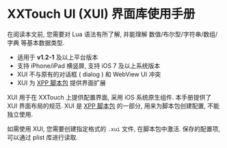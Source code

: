# XXTouch UI (XUI) 界面库使用手册

在阅读本文前, 您需要对 Lua 语法有所了解, 并能理解 数值/布尔型/字符串/数组/字典 等基本数据类型.

 - 适用于 **v1\.2\-1** 及以上平台版本
 - 支持 iPhone/iPad 横竖屏, 支持 iOS 7 及以上系统版本
 - XUI 不与原有的对话框 \( dialog \) 和 WebView UI 冲突
 - XUI 为 [XPP 脚本包](/XPP) 提供界面扩展

XUI 用于在 XXTouch 上提供配置界面, 采用 iOS 系统原生组件. 本手册提供了 XUI 界面布局的规范. XUI 是 [XPP 脚本包](/XPP) 的一部分, 用来为脚本包创建配置, 不能独立使用. 

如需使用 XUI, 您需要创建指定格式的 ```.xui``` 文件, 在脚本包中激活. 保存的配置项, 可以通过 plist 库进行读取. 
